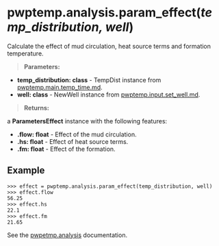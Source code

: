 # pwptemp.analysis.param_effect(*temp_distribution, well*) #

Calculate the effect of mud circulation, heat source terms and formation temperature.

> **Parameters:**
* **temp_distribution: class** - TempDist instance from [pwptemp.main.temp_time.md](https://github.com/pro-well-plan/pwptemp/blob/master/docs/pwptemp.main.temp_time.md).
* **well: class** - NewWell instance from [pwptemp.input.set_well.md](https://github.com/pro-well-plan/pwptemp/blob/master/docs/pwptemp.input.set_well.md).

> **Returns:**

a **ParametersEffect** instance with the following features:
* **.flow: float** - Effect of the mud circulation.
* **.hs: float** - Effect of heat source terms.
* **.fm: float** - Effect of the formation.


## Example ##

```
>>> effect = pwptemp.analysis.param_effect(temp_distribution, well)
>>> effect.flow
56.25
>>> effect.hs
22.1
>>> effect.fm
21.65
```

See the [pwpetmp.analysis](https://github.com/pro-well-plan/pwptemp/blob/master/docs/pwptemp.analysis.md) documentation.